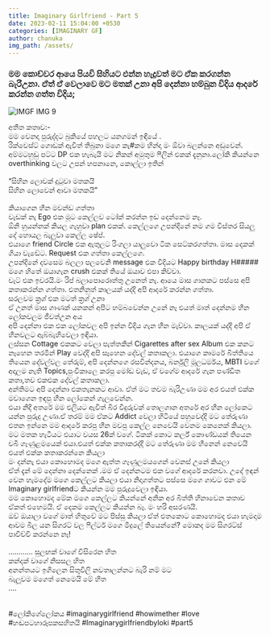 ```yaml
---
title: Imaginary Girlfriend - Part 5
date: 2023-02-11 15:04:00 +0530
categories: [IMAGINARY GF]
author: chanuka
img_path: /assets/
---
```


### මම කොච්චර ආයෙ පියවි සිහියට එන්න හැදුවත් මට ඒක කරගන්න බැරිඋනා. ඒත් ඒ වෙලාවෙ මට මතක් උනා අපි දෙන්නා හම්බුන විදිය ආදරේ කරන්න ගත්ත විදිය;

![IMGF IMG 9](img-9.jpeg)

අතීත කතාව:- <br>
මම වෙනදා පුරුද්දට බුකියේ පහලට යනගමන් ඉඳියේ . <br>
රික්වෙස්ට් ගොඩක් ඇවිත් තිබුනා මගෙ කැ#කම හින්දා මං ඕවා බලන්නෙ අඩුවෙන්.  <br>
අම්මටහුඩු පට්ට DP එක හැබැයි මට නිකන් අමුතුම ෆීලින් එකක් දැනුනා.ලෝකි කියන්නෙ overthinking වලට උපන් හපනානෙ, කොල්ලා ඉතින් <br> <br>
“සිහින ලොවක් දුටුවා මතකයි <br>
සිහින ලොවෙන් ආවා මතකයි” <br> <br>
කියාගෙන හීන මවන්ඩ ගත්තා <br>
වැඩක් නැ Ego එක මූට කෙල්ලව ටෝක් කරන්න ඉඩ දෙන්නෙම නෑ. <br>
ඕනි හුයන්නක් කියල ගැහුවා plan එකක්. කෙල්ලගෙ උපන්දිනේ නම ගම විස්තර සියලු දේ හොයල බැලුවා කෙල්ල ෂේප්. <br>
එයාගෙ friend Circle එක ඇතුලට රිංගලා යාලුවො ටික සෙට්කරගත්තා. මාස දෙකක් ගියා වැඩේට. Request එක ගත්තා කෙල්ලගෙ.  <br>
උපන්දිනේ දවසෙම බලලා පලවෙනි message එක විදියට Happy birthday H##### මගෙ හිතේ ඔයාගැන crush එකක් තියේ ඔයාව එපා කිව්වා. <br>
චැට් එක ඉවරයි.මං රිප් බලාපොරොත්තු උනෙත් නැ.
ආයෙ මාස ගානකට පස්සෙ අපි කතාකරන්න ගත්තා. එතනිනුත් කාලයක් යද්දි අපි ආදරේ කරන්න ගත්තා. <br>
සරලවම ක්‍රශ් එක මටත් ක්‍රශ් උනා <br>
ඒ උනත් මාස ගාණක් යනකන් අපිට හම්බවෙන්න උනේ නෑ
එයත් මාත් දෙන්නම හීන ලෝකවලම ජීවත්උන අය <br>
අපි දෙන්නා එක එක ලෝකවල අපි ඉන්න විදිය ගැන හීන මැව්වා. කාලයක් යද්දි අපි ඒ හීනවලට ඇබ්බැහිවෙලා ඉඳියා.  <br>
ලස්සන Cottage එකකට වෙලා පැත්තකින් Cigarettes after sex Album එක කනට නෑහෙන තරමින් Play වෙද්දි අපි සෑහෙන දේවල් කතාකලා. එයාගෙ කාමරේ බිත්තියෙ තියෙන දේවල්වල තේරුම්, අපි දෙන්නගෙ රසවින්දනය, බර්නුලි මූලධර්මය, MBTI වගේ අදාලම නැති Topics,පුංචිකාලෙ කරපු මෝඩ වැඩ, ඒ වගේම ආදරේ ගැන පණ්ඩිත කතා,තව එකඑක දේවල් කතාකලා. <br> 
අන්තිමට අපි දෙන්නා එකතැනකට ආවා. ඒත් මට තවම බැරිඋණා මම අර එයත් එක්ක මවාගෙන ඉඳපු හීන ලෝකෙන් ගැලවෙන්න. <br>
එයා නිදි අතරේ මම එලියට ඇවිත් බීර වීදුරුවක් තොලගාන අතරේ අර හීන ලෝකෙට යන්න පුරුදු උණා.ඒ තරම් මම ඒකට Addict වෙලා හිටියේ
පහුවෙද්දි මට තේරුණා එතන ඉන්නෙ මම ආදරේ කරපු හීන මවපු කෙල්ල නෙවෙයි වෙනම කෙනෙක් කියලා. මට මතක හැටියට එයාට වයස 26ක් වගේ. ටිකක් කොට කර්ල් කොණ්ඩයක් තියෙන චබී ගෑණුළමයෙක් එයා.එයත් එක්ක කතාකරද්දි මට තේරුණා මම හීනෙන් නෙවෙයි එයත් එක්ක කතාකරන්නෙ කියලා <br>
 මං දන්නැ එයා කොහොමද මගෙ ඇත්ත ගෑණුලමයගෙන් වෙනස් උනේ කියලා <br>
ඒත් දැන් මේ දෙන්නා දෙන්නෙක් .මම ඒ දෙන්නටම එක වගේ ආදරේ කරනවා. උදේ ඉඳන් වෙන හැමදේම මගෙ කෙල්ලට කියලා එයා නිදාගත්තට පස්සෙ මගෙ ගාවට එන මේ Imaginary girlfriendට කියන්න මම පුරුදුවෙලා ඉඳියා.  <br>
මම කොහොමද මේක මගෙ කෙල්ලට කියන්නේ අනික අර බිත්ති හිනාවෙන කතාව ඒකත් එහෙමයි. ඒ දෙකම කෙල්ලට කියන්න බෑ. මං හරි අසරණයි. <br>
ඔව් ඔයාලා වගේ මාත් හිතුවේ මට පිස්සු කියලා
ඒත් එතකොට කොහොමද එයා හැමදාම ආවම බීල යන සිගරට් වල ෆිල්ටර් මගෙ මිදුලේ තියෙන්නේ? මොකද මම සිගරට්ස් පාවිච්චි කරන්නෙ නෑ! <br> <br>
…………
සුලඟක් වාගේ විසිරෙන හිත <br>
කන්දක් වාගේ නිසසල හිත <br>
අනන්තයට ඉගිලෙන සිතුවිලි නවතාලන්නට බැරි නම් මට <br>
බැලූවම මගෙත් නෙමෙයි මේ හිත <br>
…. <br> <br><br>
#ලෝකිගේලෝකය #imaginarygirlfriend #howimether #love #හඬපටහාරූපකසහිතයි
#Imaginarygirlfriendbyloki #part5
